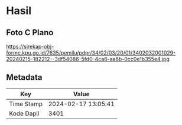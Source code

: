 # Hasil

## Foto C Plano

https://sirekap-obj-formc.kpu.go.id/7635/pemilu/pdpr/34/02/03/20/01/3402032001029-20240215-182212--3df54086-5fd0-4ca6-aa6b-0cc0e1b355e4.jpg


## Metadata

| Key        | Value               |
| ---------- | ------------------- |
| Time Stamp | 2024-02-17 13:05:41 |
| Kode Dapil | 3401                |



